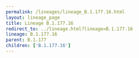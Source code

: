 ```yaml
---
permalink: /lineages/lineage_B.1.177.16.html
layout: lineage_page
title: Lineage B.1.177.16
redirect_to: ../lineage.html?lineage=B.1.177.16
lineage: B.1.177.16
parent: B.1.177
children: ['B.1.177.16']
---
```

